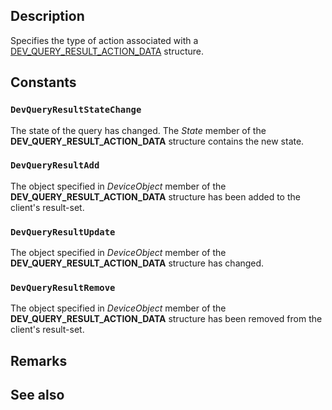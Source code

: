 ## Description

Specifies the type of action associated with a [DEV_QUERY_RESULT_ACTION_DATA](https://learn.microsoft.com/windows/win32/api/devquerydef/ns-devquerydef-dev_query_result_action_data) structure.

## Constants

### `DevQueryResultStateChange`

The state of the query has changed. The *State* member of the **DEV_QUERY_RESULT_ACTION_DATA** structure contains the new state.

### `DevQueryResultAdd`

The object specified in *DeviceObject* member of the **DEV_QUERY_RESULT_ACTION_DATA** structure has been added to the client's result-set.

### `DevQueryResultUpdate`

The object specified in *DeviceObject* member of the **DEV_QUERY_RESULT_ACTION_DATA** structure has changed.

### `DevQueryResultRemove`

The object specified in *DeviceObject* member of the **DEV_QUERY_RESULT_ACTION_DATA** structure has been removed from the client's result-set.

## Remarks

## See also